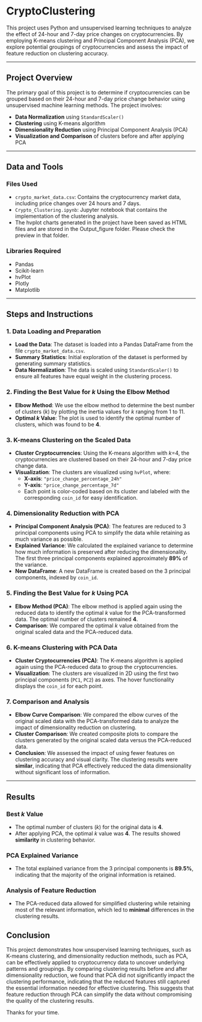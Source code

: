 # CryptoClustering

This project uses Python and unsupervised learning techniques to analyze the effect of 24-hour and 7-day price changes on cryptocurrencies. By employing K-means clustering and Principal Component Analysis (PCA), we explore potential groupings of cryptocurrencies and assess the impact of feature reduction on clustering accuracy.

* * *

## Project Overview

The primary goal of this project is to determine if cryptocurrencies can be grouped based on their 24-hour and 7-day price change behavior using unsupervised machine learning methods. The project involves:

- **Data Normalization** using `StandardScaler()`
- **Clustering** using K-means algorithm
- **Dimensionality Reduction** using Principal Component Analysis (PCA)
- **Visualization and Comparison** of clusters before and after applying PCA
* * *

## Data and Tools

### Files Used

- `crypto_market_data.csv`: Contains the cryptocurrency market data, including price changes over 24 hours and 7 days.
- `Crypto_Clustering.ipynb`: Jupyter notebook that contains the implementation of the clustering analysis.
- The hvplot charts generated in the project have been saved as HTML files and are stored in the Output_figure folder. Please check the preview in that folder.

### Libraries Required

- Pandas
- Scikit-learn
- hvPlot
- Plotly
- Matplotlib   

* * *

## Steps and Instructions

### 1. Data Loading and Preparation

- **Load the Data**: The dataset is loaded into a Pandas DataFrame from the file `crypto_market_data.csv`.
- **Summary Statistics**: Initial exploration of the dataset is performed by generating summary statistics.
- **Data Normalization**: The data is scaled using `StandardScaler()` to ensure all features have equal weight in the clustering process.

### 2. Finding the Best Value for _k_ Using the Elbow Method

- **Elbow Method**: We use the elbow method to determine the best number of clusters (_k_) by plotting the inertia values for _k_ ranging from 1 to 11.
- **Optimal _k_ Value**: The plot is used to identify the optimal number of clusters, which was found to be **4**.

### 3. K-means Clustering on the Scaled Data

- **Cluster Cryptocurrencies**: Using the K-means algorithm with _k_=4, the cryptocurrencies are clustered based on their 24-hour and 7-day price change data.
- **Visualization**: The clusters are visualized using `hvPlot`, where:
    - **X-axis**: `"price_change_percentage_24h"`
    - **Y-axis**: `"price_change_percentage_7d"`
    - Each point is color-coded based on its cluster and labeled with the corresponding `coin_id` for easy identification.

### 4. Dimensionality Reduction with PCA

- **Principal Component Analysis (PCA)**: The features are reduced to 3 principal components using PCA to simplify the data while retaining as much variance as possible.
- **Explained Variance**: We calculated the explained variance to determine how much information is preserved after reducing the dimensionality. The first three principal components explained approximately **89%** of the variance.
- **New DataFrame**: A new DataFrame is created based on the 3 principal components, indexed by `coin_id`.

### 5. Finding the Best Value for _k_ Using PCA

- **Elbow Method (PCA)**: The elbow method is applied again using the reduced data to identify the optimal _k_ value for the PCA-transformed data. The optimal number of clusters remained **4**.
- **Comparison**: We compared the optimal _k_ value obtained from the original scaled data and the PCA-reduced data.

### 6. K-means Clustering with PCA Data

- **Cluster Cryptocurrencies (PCA)**: The K-means algorithm is applied again using the PCA-reduced data to group the cryptocurrencies.
- **Visualization**: The clusters are visualized in 2D using the first two principal components (`PC1`, `PC2`) as axes. The hover functionality displays the `coin_id` for each point.

### 7. Comparison and Analysis

- **Elbow Curve Comparison**: We compared the elbow curves of the original scaled data with the PCA-transformed data to analyze the impact of dimensionality reduction on clustering.
- **Cluster Comparison**: We created composite plots to compare the clusters generated by the original scaled data versus the PCA-reduced data.
- **Conclusion**: We assessed the impact of using fewer features on clustering accuracy and visual clarity. The clustering results were **similar**, indicating that PCA effectively reduced the data dimensionality without significant loss of information.
* * *

## Results

### Best _k_ Value

- The optimal number of clusters (_k_) for the original data is **4**.
- After applying PCA, the optimal _k_ value was **4**. The results showed **similarity** in clustering behavior.

### PCA Explained Variance

- The total explained variance from the 3 principal components is **89.5%**, indicating that the majority of the original information is retained.

### Analysis of Feature Reduction

- The PCA-reduced data allowed for simplified clustering while retaining most of the relevant information, which led to **minimal** differences in the clustering results.

## Conclusion

This project demonstrates how unsupervised learning techniques, such as K-means clustering, and dimensionality reduction methods, such as PCA, can be effectively applied to cryptocurrency data to uncover underlying patterns and groupings. By comparing clustering results before and after dimensionality reduction, we found that PCA did not significantly impact the clustering performance, indicating that the reduced features still captured the essential information needed for effective clustering. This suggests that feature reduction through PCA can simplify the data without compromising the quality of the clustering results.

Thanks for your time.